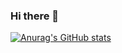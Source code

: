 ### Hi there 👋

[![Anurag's GitHub stats](https://github-readme-stats.vercel.app/api?username=vsalter)](https://github.com/anuraghazra/github-readme-stats)
<!--
**vsalter/vsalter** is a ✨ _special_ ✨ repository because its `README.md` (this file) appears on your GitHub profile.

Here are some ideas to get you started:

- 🔭 I’m currently working on ...
- 🌱 I’m currently learning ...
- 👯 I’m looking to collaborate on ...
- 🤔 I’m looking for help with ...
- 💬 Ask me about ...
- 📫 How to reach me: ...
- 😄 Pronouns: ...
- ⚡ Fun fact: ...
-->
